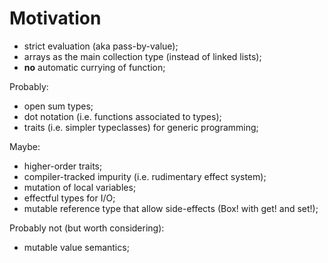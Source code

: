 # Motivation

- strict evaluation (aka pass-by-value);
- arrays as the main collection type (instead of linked lists);
- **no** automatic currying of function;


Probably:
- open sum types;
- dot notation (i.e. functions associated to types);
- traits (i.e. simpler typeclasses) for generic programming;


Maybe:
- higher-order traits;
- compiler-tracked impurity (i.e. rudimentary effect system);
- mutation of local variables;
- effectful types for I/O;
- mutable reference type that allow side-effects (Box! with get! and set!);


Probably not (but worth considering):
- mutable value semantics;